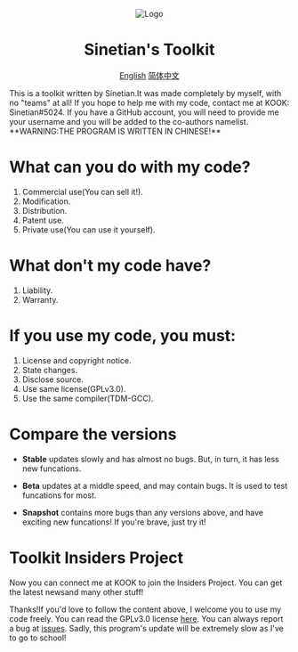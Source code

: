 <div align="center">

![Logo](https://img.kookapp.cn/assets/2022-12/0jJT3FGX3r09a03h.png)
# Sinetian's Toolkit
[English](https://github.com/Sinetian/Toolkit/blob/main/README.md)       [简体中文](https://github.com/Sinetian/Toolkit/blob/main/README_CN.md)
</div>
This is a toolkit written by Sinetian.It was made completely by myself,
with no "teams" at all! If you hope to help me with my code, contact me at KOOK: Sinetian#5024. If you have a GitHub account, you will
need to provide me your username and you will be added to the co-authors namelist.
**WARNING:THE PROGRAM IS WRITTEN IN CHINESE!**

# What can you do with my code?
1. Commercial use(You can sell it!).
2. Modification.
3. Distribution.
4. Patent use.
5. Private use(You can use it yourself).
# What don't my code have?
1. Liability.
2. Warranty.
# If you use my code, you **must**:
1. License and copyright notice.
2. State changes.
3. Disclose source.
4. Use same license(GPLv3.0).
5. Use the same compiler(TDM-GCC).
# Compare the versions
- **Stable** updates slowly and has almost no bugs. But, in turn, it has less new funcations.

- **Beta** updates at a middle speed, and may contain bugs. It is used to test funcations for most.

- **Snapshot** contains more bugs than any versions above, and have exciting new funcations! If you're brave, just try it!

# Toolkit Insiders Project
Now you can connect me at KOOK to join the Insiders Project. You can get the latest newsand many other stuff!

Thanks!If you'd love to follow the content above, I welcome you to use my code freely.
You can read the GPLv3.0 license [here](https://github.com/Sinetian/Toolkit/blob/main/LICENSE).
You can always report a bug at [issues](https://github.com/Sinetian/Toolkit/issues/new).
Sadly, this program's update will be extremely slow as I've to go to school!
